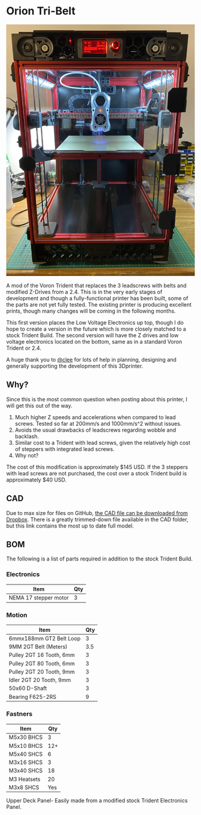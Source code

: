 # Orion Tri-Belt

![](Images/Orion.JPG)

A mod of the Voron Trident that replaces the 3 leadscrews with belts and modified Z-Drives from a 2.4.  This is in the very early stages of development and though a fully-functional printer has been built, some of the parts are not yet fully tested.  The existing printer is producing excellent prints, though many changes will be coming in the following months.

This first version places the Low Voltage Electronics up top, though I do hope to create a version in the future which is more closely matched to a stock Trident Build.  The second version will have the Z drives and low voltage electronics located on the bottom, same as in a standard Voron Trident or 2.4.

A huge thank you to [@clee](//github.com/clee/) for lots of help in planning, designing and generally supporting the development of this 3Dprinter.

## Why?

Since this is the most common question when posting about this printer, I will get this out of the way.  

  1. Much higher Z speeds and accelerations when compared to lead screws.  Tested so far at 200mm/s and 1000mm/s^2 without issues.
  2. Avoids the usual drawbacks of leadscrews regarding wobble and backlash.
  3. Similar cost to a Trident with lead screws, given the relatively high cost of steppers with integrated lead screws.
  4. Why not?

The cost of this modification is approximately $145 USD.  If the 3 steppers with lead screws are not purchased, the cost over a stock Trident build is approximately $40 USD.

## CAD

Due to max size for files on GitHub, [the CAD file can be downloaded from Dropbox](https://www.dropbox.com/s/bkrurjnszwhw9md/Orion%20Tri-Belt.step?dl=0).  There is a greatly trimmed-down file available in the CAD folder, but this link contains the most up to date full model.  

## BOM

The following is a list of parts required in addition to the stock Trident Build.

### Electronics

| Item | Qty |
| - | - |
| NEMA 17 stepper motor	| 3

### Motion	

| Item | Qty |
| - | - |
| 6mmx188mm GT2 Belt Loop | 3 |
|9MM 2GT Belt (Meters)	|      3.5
|Pulley 2GT 16 Tooth, 6mm	|  3
|Pulley 2GT 80 Tooth, 6mm	|  3
|Pulley 2GT 20 Tooth, 9mm	|  3
|Idler 2GT 20 Tooth, 9mm	|  3
|50x60 D-Shaft	|  3
|Bearing F625-2RS	|  9

### Fastners	
| Item | Qty |
| - | - |
|M5x30 BHCS	|  3
|M5x10 BHCS	|  12+
|M5x40 SHCS	|  6
|M3x16 SHCS	|  3
|M3x40 SHCS	|  18
|M3 Heatsets	|  20
|M3x8 SHCS | Yes

Upper Deck Panel- Easily made from a modified stock Trident Electronics Panel.
